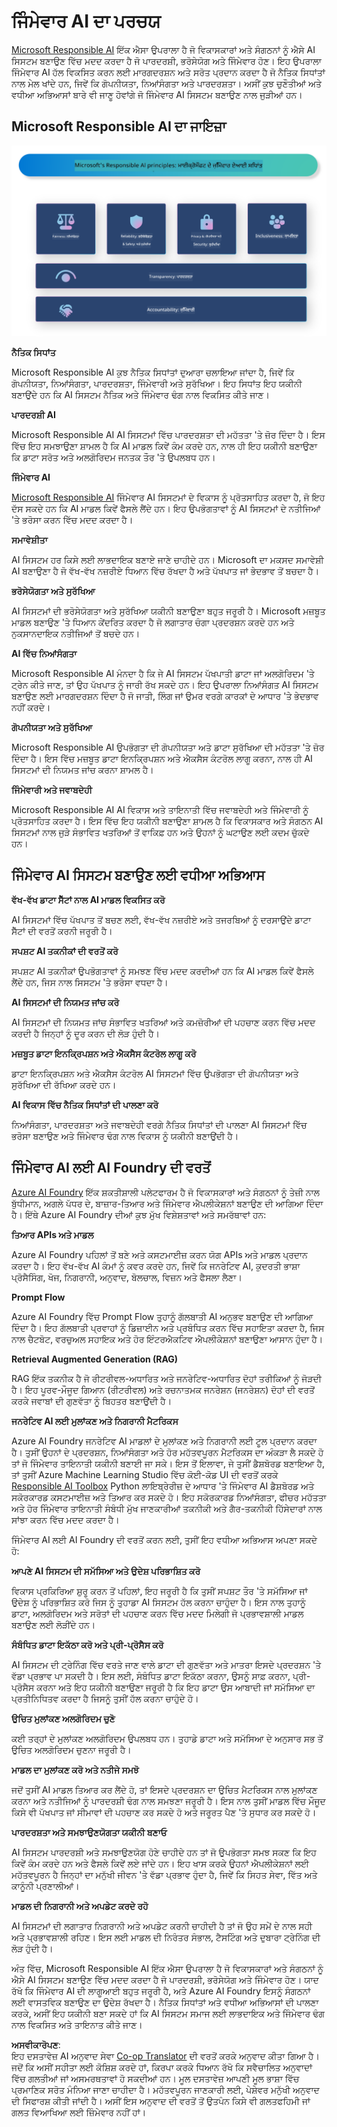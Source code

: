<!--
CO_OP_TRANSLATOR_METADATA:
{
  "original_hash": "805b96b20152936d8f4c587d90d6e06e",
  "translation_date": "2025-07-16T22:51:20+00:00",
  "source_file": "md/01.Introduction/05/ResponsibleAI.md",
  "language_code": "pa"
}
-->
# **ਜਿੰਮੇਵਾਰ AI ਦਾ ਪਰਚਯ**

[Microsoft Responsible AI](https://www.microsoft.com/ai/responsible-ai?WT.mc_id=aiml-138114-kinfeylo) ਇੱਕ ਐਸਾ ਉਪਰਾਲਾ ਹੈ ਜੋ ਵਿਕਾਸਕਾਰਾਂ ਅਤੇ ਸੰਗਠਨਾਂ ਨੂੰ ਐਸੇ AI ਸਿਸਟਮ ਬਣਾਉਣ ਵਿੱਚ ਮਦਦ ਕਰਦਾ ਹੈ ਜੋ ਪਾਰਦਰਸ਼ੀ, ਭਰੋਸੇਯੋਗ ਅਤੇ ਜਿੰਮੇਵਾਰ ਹੋਣ। ਇਹ ਉਪਰਾਲਾ ਜਿੰਮੇਵਾਰ AI ਹੱਲ ਵਿਕਸਿਤ ਕਰਨ ਲਈ ਮਾਰਗਦਰਸ਼ਨ ਅਤੇ ਸਰੋਤ ਪ੍ਰਦਾਨ ਕਰਦਾ ਹੈ ਜੋ ਨੈਤਿਕ ਸਿਧਾਂਤਾਂ ਨਾਲ ਮੇਲ ਖਾਂਦੇ ਹਨ, ਜਿਵੇਂ ਕਿ ਗੋਪਨੀਯਤਾ, ਨਿਆਂਸੰਗਤਾ ਅਤੇ ਪਾਰਦਰਸ਼ਤਾ। ਅਸੀਂ ਕੁਝ ਚੁਣੌਤੀਆਂ ਅਤੇ ਵਧੀਆ ਅਭਿਆਸਾਂ ਬਾਰੇ ਵੀ ਜਾਣੂ ਹੋਵਾਂਗੇ ਜੋ ਜਿੰਮੇਵਾਰ AI ਸਿਸਟਮ ਬਣਾਉਣ ਨਾਲ ਜੁੜੀਆਂ ਹਨ।

## Microsoft Responsible AI ਦਾ ਜਾਇਜ਼ਾ

![RAIPrinciples](../../../../../translated_images/RAIPrinciples.bf9c9bc6ca160d336830630939a5130a22b3f9e1f633773562f83fed08a50520.pa.png)

**ਨੈਤਿਕ ਸਿਧਾਂਤ**

Microsoft Responsible AI ਕੁਝ ਨੈਤਿਕ ਸਿਧਾਂਤਾਂ ਦੁਆਰਾ ਚਲਾਇਆ ਜਾਂਦਾ ਹੈ, ਜਿਵੇਂ ਕਿ ਗੋਪਨੀਯਤਾ, ਨਿਆਂਸੰਗਤਾ, ਪਾਰਦਰਸ਼ਤਾ, ਜਿੰਮੇਵਾਰੀ ਅਤੇ ਸੁਰੱਖਿਆ। ਇਹ ਸਿਧਾਂਤ ਇਹ ਯਕੀਨੀ ਬਣਾਉਂਦੇ ਹਨ ਕਿ AI ਸਿਸਟਮ ਨੈਤਿਕ ਅਤੇ ਜਿੰਮੇਵਾਰ ਢੰਗ ਨਾਲ ਵਿਕਸਿਤ ਕੀਤੇ ਜਾਣ।

**ਪਾਰਦਰਸ਼ੀ AI**

Microsoft Responsible AI AI ਸਿਸਟਮਾਂ ਵਿੱਚ ਪਾਰਦਰਸ਼ਤਾ ਦੀ ਮਹੱਤਤਾ 'ਤੇ ਜ਼ੋਰ ਦਿੰਦਾ ਹੈ। ਇਸ ਵਿੱਚ ਇਹ ਸਮਝਾਉਣਾ ਸ਼ਾਮਲ ਹੈ ਕਿ AI ਮਾਡਲ ਕਿਵੇਂ ਕੰਮ ਕਰਦੇ ਹਨ, ਨਾਲ ਹੀ ਇਹ ਯਕੀਨੀ ਬਣਾਉਣਾ ਕਿ ਡਾਟਾ ਸਰੋਤ ਅਤੇ ਅਲਗੋਰਿਦਮ ਜਨਤਕ ਤੌਰ 'ਤੇ ਉਪਲਬਧ ਹਨ।

**ਜਿੰਮੇਵਾਰ AI**

[Microsoft Responsible AI](https://www.microsoft.com/ai/responsible-ai?WT.mc_id=aiml-138114-kinfeylo) ਜਿੰਮੇਵਾਰ AI ਸਿਸਟਮਾਂ ਦੇ ਵਿਕਾਸ ਨੂੰ ਪ੍ਰੋਤਸਾਹਿਤ ਕਰਦਾ ਹੈ, ਜੋ ਇਹ ਦੱਸ ਸਕਦੇ ਹਨ ਕਿ AI ਮਾਡਲ ਕਿਵੇਂ ਫੈਸਲੇ ਲੈਂਦੇ ਹਨ। ਇਹ ਉਪਭੋਗਤਾਵਾਂ ਨੂੰ AI ਸਿਸਟਮਾਂ ਦੇ ਨਤੀਜਿਆਂ 'ਤੇ ਭਰੋਸਾ ਕਰਨ ਵਿੱਚ ਮਦਦ ਕਰਦਾ ਹੈ।

**ਸਮਾਵੇਸ਼ੀਤਾ**

AI ਸਿਸਟਮ ਹਰ ਕਿਸੇ ਲਈ ਲਾਭਦਾਇਕ ਬਣਾਏ ਜਾਣੇ ਚਾਹੀਦੇ ਹਨ। Microsoft ਦਾ ਮਕਸਦ ਸਮਾਵੇਸ਼ੀ AI ਬਣਾਉਣਾ ਹੈ ਜੋ ਵੱਖ-ਵੱਖ ਨਜ਼ਰੀਏ ਧਿਆਨ ਵਿੱਚ ਰੱਖਦਾ ਹੈ ਅਤੇ ਪੱਖਪਾਤ ਜਾਂ ਭੇਦਭਾਵ ਤੋਂ ਬਚਦਾ ਹੈ।

**ਭਰੋਸੇਯੋਗਤਾ ਅਤੇ ਸੁਰੱਖਿਆ**

AI ਸਿਸਟਮਾਂ ਦੀ ਭਰੋਸੇਯੋਗਤਾ ਅਤੇ ਸੁਰੱਖਿਆ ਯਕੀਨੀ ਬਣਾਉਣਾ ਬਹੁਤ ਜਰੂਰੀ ਹੈ। Microsoft ਮਜ਼ਬੂਤ ਮਾਡਲ ਬਣਾਉਣ 'ਤੇ ਧਿਆਨ ਕੇਂਦਰਿਤ ਕਰਦਾ ਹੈ ਜੋ ਲਗਾਤਾਰ ਚੰਗਾ ਪ੍ਰਦਰਸ਼ਨ ਕਰਦੇ ਹਨ ਅਤੇ ਨੁਕਸਾਨਦਾਇਕ ਨਤੀਜਿਆਂ ਤੋਂ ਬਚਦੇ ਹਨ।

**AI ਵਿੱਚ ਨਿਆਂਸੰਗਤਾ**

Microsoft Responsible AI ਮੰਨਦਾ ਹੈ ਕਿ ਜੇ AI ਸਿਸਟਮ ਪੱਖਪਾਤੀ ਡਾਟਾ ਜਾਂ ਅਲਗੋਰਿਦਮ 'ਤੇ ਟ੍ਰੇਨ ਕੀਤੇ ਜਾਣ, ਤਾਂ ਉਹ ਪੱਖਪਾਤ ਨੂੰ ਜਾਰੀ ਰੱਖ ਸਕਦੇ ਹਨ। ਇਹ ਉਪਰਾਲਾ ਨਿਆਂਸੰਗਤ AI ਸਿਸਟਮ ਬਣਾਉਣ ਲਈ ਮਾਰਗਦਰਸ਼ਨ ਦਿੰਦਾ ਹੈ ਜੋ ਜਾਤੀ, ਲਿੰਗ ਜਾਂ ਉਮਰ ਵਰਗੇ ਕਾਰਕਾਂ ਦੇ ਆਧਾਰ 'ਤੇ ਭੇਦਭਾਵ ਨਹੀਂ ਕਰਦੇ।

**ਗੋਪਨੀਯਤਾ ਅਤੇ ਸੁਰੱਖਿਆ**

Microsoft Responsible AI ਉਪਭੋਗਤਾ ਦੀ ਗੋਪਨੀਯਤਾ ਅਤੇ ਡਾਟਾ ਸੁਰੱਖਿਆ ਦੀ ਮਹੱਤਤਾ 'ਤੇ ਜ਼ੋਰ ਦਿੰਦਾ ਹੈ। ਇਸ ਵਿੱਚ ਮਜ਼ਬੂਤ ਡਾਟਾ ਇਨਕ੍ਰਿਪਸ਼ਨ ਅਤੇ ਐਕਸੈਸ ਕੰਟਰੋਲ ਲਾਗੂ ਕਰਨਾ, ਨਾਲ ਹੀ AI ਸਿਸਟਮਾਂ ਦੀ ਨਿਯਮਤ ਜਾਂਚ ਕਰਨਾ ਸ਼ਾਮਲ ਹੈ।

**ਜਿੰਮੇਵਾਰੀ ਅਤੇ ਜਵਾਬਦੇਹੀ**

Microsoft Responsible AI AI ਵਿਕਾਸ ਅਤੇ ਤਾਇਨਾਤੀ ਵਿੱਚ ਜਵਾਬਦੇਹੀ ਅਤੇ ਜਿੰਮੇਵਾਰੀ ਨੂੰ ਪ੍ਰੋਤਸਾਹਿਤ ਕਰਦਾ ਹੈ। ਇਸ ਵਿੱਚ ਇਹ ਯਕੀਨੀ ਬਣਾਉਣਾ ਸ਼ਾਮਲ ਹੈ ਕਿ ਵਿਕਾਸਕਾਰ ਅਤੇ ਸੰਗਠਨ AI ਸਿਸਟਮਾਂ ਨਾਲ ਜੁੜੇ ਸੰਭਾਵਿਤ ਖਤਰਿਆਂ ਤੋਂ ਵਾਕਿਫ਼ ਹਨ ਅਤੇ ਉਹਨਾਂ ਨੂੰ ਘਟਾਉਣ ਲਈ ਕਦਮ ਚੁੱਕਦੇ ਹਨ।

## ਜਿੰਮੇਵਾਰ AI ਸਿਸਟਮ ਬਣਾਉਣ ਲਈ ਵਧੀਆ ਅਭਿਆਸ

**ਵੱਖ-ਵੱਖ ਡਾਟਾ ਸੈੱਟਾਂ ਨਾਲ AI ਮਾਡਲ ਵਿਕਸਿਤ ਕਰੋ**

AI ਸਿਸਟਮਾਂ ਵਿੱਚ ਪੱਖਪਾਤ ਤੋਂ ਬਚਣ ਲਈ, ਵੱਖ-ਵੱਖ ਨਜ਼ਰੀਏ ਅਤੇ ਤਜਰਬਿਆਂ ਨੂੰ ਦਰਸਾਉਂਦੇ ਡਾਟਾ ਸੈੱਟਾਂ ਦੀ ਵਰਤੋਂ ਕਰਨੀ ਜਰੂਰੀ ਹੈ।

**ਸਪਸ਼ਟ AI ਤਕਨੀਕਾਂ ਦੀ ਵਰਤੋਂ ਕਰੋ**

ਸਪਸ਼ਟ AI ਤਕਨੀਕਾਂ ਉਪਭੋਗਤਾਵਾਂ ਨੂੰ ਸਮਝਣ ਵਿੱਚ ਮਦਦ ਕਰਦੀਆਂ ਹਨ ਕਿ AI ਮਾਡਲ ਕਿਵੇਂ ਫੈਸਲੇ ਲੈਂਦੇ ਹਨ, ਜਿਸ ਨਾਲ ਸਿਸਟਮ 'ਤੇ ਭਰੋਸਾ ਵਧਦਾ ਹੈ।

**AI ਸਿਸਟਮਾਂ ਦੀ ਨਿਯਮਤ ਜਾਂਚ ਕਰੋ**

AI ਸਿਸਟਮਾਂ ਦੀ ਨਿਯਮਤ ਜਾਂਚ ਸੰਭਾਵਿਤ ਖਤਰਿਆਂ ਅਤੇ ਕਮਜ਼ੋਰੀਆਂ ਦੀ ਪਹਚਾਣ ਕਰਨ ਵਿੱਚ ਮਦਦ ਕਰਦੀ ਹੈ ਜਿਨ੍ਹਾਂ ਨੂੰ ਦੂਰ ਕਰਨ ਦੀ ਲੋੜ ਹੁੰਦੀ ਹੈ।

**ਮਜ਼ਬੂਤ ਡਾਟਾ ਇਨਕ੍ਰਿਪਸ਼ਨ ਅਤੇ ਐਕਸੈਸ ਕੰਟਰੋਲ ਲਾਗੂ ਕਰੋ**

ਡਾਟਾ ਇਨਕ੍ਰਿਪਸ਼ਨ ਅਤੇ ਐਕਸੈਸ ਕੰਟਰੋਲ AI ਸਿਸਟਮਾਂ ਵਿੱਚ ਉਪਭੋਗਤਾ ਦੀ ਗੋਪਨੀਯਤਾ ਅਤੇ ਸੁਰੱਖਿਆ ਦੀ ਰੱਖਿਆ ਕਰਦੇ ਹਨ।

**AI ਵਿਕਾਸ ਵਿੱਚ ਨੈਤਿਕ ਸਿਧਾਂਤਾਂ ਦੀ ਪਾਲਣਾ ਕਰੋ**

ਨਿਆਂਸੰਗਤਾ, ਪਾਰਦਰਸ਼ਤਾ ਅਤੇ ਜਵਾਬਦੇਹੀ ਵਰਗੇ ਨੈਤਿਕ ਸਿਧਾਂਤਾਂ ਦੀ ਪਾਲਣਾ AI ਸਿਸਟਮਾਂ ਵਿੱਚ ਭਰੋਸਾ ਬਣਾਉਣ ਅਤੇ ਜਿੰਮੇਵਾਰ ਢੰਗ ਨਾਲ ਵਿਕਾਸ ਨੂੰ ਯਕੀਨੀ ਬਣਾਉਂਦੀ ਹੈ।

## ਜਿੰਮੇਵਾਰ AI ਲਈ AI Foundry ਦੀ ਵਰਤੋਂ

[Azure AI Foundry](https://ai.azure.com?WT.mc_id=aiml-138114-kinfeylo) ਇੱਕ ਸ਼ਕਤੀਸ਼ਾਲੀ ਪਲੇਟਫਾਰਮ ਹੈ ਜੋ ਵਿਕਾਸਕਾਰਾਂ ਅਤੇ ਸੰਗਠਨਾਂ ਨੂੰ ਤੇਜ਼ੀ ਨਾਲ ਬੁੱਧੀਮਾਨ, ਅਗਲੇ ਪੱਧਰ ਦੇ, ਬਾਜ਼ਾਰ-ਤਿਆਰ ਅਤੇ ਜਿੰਮੇਵਾਰ ਐਪਲੀਕੇਸ਼ਨਾਂ ਬਣਾਉਣ ਦੀ ਆਗਿਆ ਦਿੰਦਾ ਹੈ। ਇੱਥੇ Azure AI Foundry ਦੀਆਂ ਕੁਝ ਮੁੱਖ ਵਿਸ਼ੇਸ਼ਤਾਵਾਂ ਅਤੇ ਸਮਰੱਥਾਵਾਂ ਹਨ:

**ਤਿਆਰ APIs ਅਤੇ ਮਾਡਲ**

Azure AI Foundry ਪਹਿਲਾਂ ਤੋਂ ਬਣੇ ਅਤੇ ਕਸਟਮਾਈਜ਼ ਕਰਨ ਯੋਗ APIs ਅਤੇ ਮਾਡਲ ਪ੍ਰਦਾਨ ਕਰਦਾ ਹੈ। ਇਹ ਵੱਖ-ਵੱਖ AI ਕੰਮਾਂ ਨੂੰ ਕਵਰ ਕਰਦੇ ਹਨ, ਜਿਵੇਂ ਕਿ ਜਨਰੇਟਿਵ AI, ਕੁਦਰਤੀ ਭਾਸ਼ਾ ਪ੍ਰੋਸੈਸਿੰਗ, ਖੋਜ, ਨਿਗਰਾਨੀ, ਅਨੁਵਾਦ, ਬੋਲਚਾਲ, ਵਿਜ਼ਨ ਅਤੇ ਫੈਸਲਾ ਲੈਣਾ।

**Prompt Flow**

Azure AI Foundry ਵਿੱਚ Prompt Flow ਤੁਹਾਨੂੰ ਗੱਲਬਾਤੀ AI ਅਨੁਭਵ ਬਣਾਉਣ ਦੀ ਆਗਿਆ ਦਿੰਦਾ ਹੈ। ਇਹ ਗੱਲਬਾਤੀ ਪ੍ਰਵਾਹਾਂ ਨੂੰ ਡਿਜ਼ਾਈਨ ਅਤੇ ਪ੍ਰਬੰਧਿਤ ਕਰਨ ਵਿੱਚ ਸਹਾਇਤਾ ਕਰਦਾ ਹੈ, ਜਿਸ ਨਾਲ ਚੈਟਬੋਟ, ਵਰਚੁਅਲ ਸਹਾਇਕ ਅਤੇ ਹੋਰ ਇੰਟਰਐਕਟਿਵ ਐਪਲੀਕੇਸ਼ਨਾਂ ਬਣਾਉਣਾ ਆਸਾਨ ਹੁੰਦਾ ਹੈ।

**Retrieval Augmented Generation (RAG)**

RAG ਇੱਕ ਤਕਨੀਕ ਹੈ ਜੋ ਰੀਟਰੀਵਲ-ਅਧਾਰਿਤ ਅਤੇ ਜਨਰੇਟਿਵ-ਅਧਾਰਿਤ ਦੋਹਾਂ ਤਰੀਕਿਆਂ ਨੂੰ ਜੋੜਦੀ ਹੈ। ਇਹ ਪੂਰਵ-ਮੌਜੂਦ ਗਿਆਨ (ਰੀਟਰੀਵਲ) ਅਤੇ ਰਚਨਾਤਮਕ ਜਨਰੇਸ਼ਨ (ਜਨਰੇਸ਼ਨ) ਦੋਹਾਂ ਦੀ ਵਰਤੋਂ ਕਰਕੇ ਜਵਾਬਾਂ ਦੀ ਗੁਣਵੱਤਾ ਨੂੰ ਬਿਹਤਰ ਬਣਾਉਂਦੀ ਹੈ।

**ਜਨਰੇਟਿਵ AI ਲਈ ਮੁਲਾਂਕਣ ਅਤੇ ਨਿਗਰਾਨੀ ਮੈਟਰਿਕਸ**

Azure AI Foundry ਜਨਰੇਟਿਵ AI ਮਾਡਲਾਂ ਦੇ ਮੁਲਾਂਕਣ ਅਤੇ ਨਿਗਰਾਨੀ ਲਈ ਟੂਲ ਪ੍ਰਦਾਨ ਕਰਦਾ ਹੈ। ਤੁਸੀਂ ਉਹਨਾਂ ਦੇ ਪ੍ਰਦਰਸ਼ਨ, ਨਿਆਂਸੰਗਤਾ ਅਤੇ ਹੋਰ ਮਹੱਤਵਪੂਰਨ ਮੈਟਰਿਕਸ ਦਾ ਅੰਕੜਾ ਲੈ ਸਕਦੇ ਹੋ ਤਾਂ ਜੋ ਜਿੰਮੇਵਾਰ ਤਾਇਨਾਤੀ ਯਕੀਨੀ ਬਣਾਈ ਜਾ ਸਕੇ। ਇਸ ਤੋਂ ਇਲਾਵਾ, ਜੇ ਤੁਸੀਂ ਡੈਸ਼ਬੋਰਡ ਬਣਾਇਆ ਹੈ, ਤਾਂ ਤੁਸੀਂ Azure Machine Learning Studio ਵਿੱਚ ਕੋਈ-ਕੋਡ UI ਦੀ ਵਰਤੋਂ ਕਰਕੇ [Responsible AI Toolbox](https://responsibleaitoolbox.ai/?WT.mc_id=aiml-138114-kinfeylo) Python ਲਾਇਬ੍ਰੇਰੀਜ਼ ਦੇ ਆਧਾਰ 'ਤੇ ਜਿੰਮੇਵਾਰ AI ਡੈਸ਼ਬੋਰਡ ਅਤੇ ਸਕੋਰਕਾਰਡ ਕਸਟਮਾਈਜ਼ ਅਤੇ ਤਿਆਰ ਕਰ ਸਕਦੇ ਹੋ। ਇਹ ਸਕੋਰਕਾਰਡ ਨਿਆਂਸੰਗਤਾ, ਫੀਚਰ ਮਹੱਤਤਾ ਅਤੇ ਹੋਰ ਜਿੰਮੇਵਾਰ ਤਾਇਨਾਤੀ ਸੰਬੰਧੀ ਮੁੱਖ ਜਾਣਕਾਰੀਆਂ ਤਕਨੀਕੀ ਅਤੇ ਗੈਰ-ਤਕਨੀਕੀ ਹਿੱਸੇਦਾਰਾਂ ਨਾਲ ਸਾਂਝਾ ਕਰਨ ਵਿੱਚ ਮਦਦ ਕਰਦਾ ਹੈ।

ਜਿੰਮੇਵਾਰ AI ਲਈ AI Foundry ਦੀ ਵਰਤੋਂ ਕਰਨ ਲਈ, ਤੁਸੀਂ ਇਹ ਵਧੀਆ ਅਭਿਆਸ ਅਪਣਾ ਸਕਦੇ ਹੋ:

**ਆਪਣੇ AI ਸਿਸਟਮ ਦੀ ਸਮੱਸਿਆ ਅਤੇ ਉਦੇਸ਼ ਪਰਿਭਾਸ਼ਿਤ ਕਰੋ**

ਵਿਕਾਸ ਪ੍ਰਕਿਰਿਆ ਸ਼ੁਰੂ ਕਰਨ ਤੋਂ ਪਹਿਲਾਂ, ਇਹ ਜਰੂਰੀ ਹੈ ਕਿ ਤੁਸੀਂ ਸਪਸ਼ਟ ਤੌਰ 'ਤੇ ਸਮੱਸਿਆ ਜਾਂ ਉਦੇਸ਼ ਨੂੰ ਪਰਿਭਾਸ਼ਿਤ ਕਰੋ ਜਿਸ ਨੂੰ ਤੁਹਾਡਾ AI ਸਿਸਟਮ ਹੱਲ ਕਰਨਾ ਚਾਹੁੰਦਾ ਹੈ। ਇਸ ਨਾਲ ਤੁਹਾਨੂੰ ਡਾਟਾ, ਅਲਗੋਰਿਦਮ ਅਤੇ ਸਰੋਤਾਂ ਦੀ ਪਹਚਾਣ ਕਰਨ ਵਿੱਚ ਮਦਦ ਮਿਲੇਗੀ ਜੋ ਪ੍ਰਭਾਵਸ਼ਾਲੀ ਮਾਡਲ ਬਣਾਉਣ ਲਈ ਲੋੜੀਂਦੇ ਹਨ।

**ਸੰਬੰਧਿਤ ਡਾਟਾ ਇਕੱਠਾ ਕਰੋ ਅਤੇ ਪ੍ਰੀ-ਪ੍ਰੋਸੈਸ ਕਰੋ**

AI ਸਿਸਟਮ ਦੀ ਟ੍ਰੇਨਿੰਗ ਵਿੱਚ ਵਰਤੇ ਜਾਣ ਵਾਲੇ ਡਾਟਾ ਦੀ ਗੁਣਵੱਤਾ ਅਤੇ ਮਾਤਰਾ ਇਸਦੇ ਪ੍ਰਦਰਸ਼ਨ 'ਤੇ ਵੱਡਾ ਪ੍ਰਭਾਵ ਪਾ ਸਕਦੀ ਹੈ। ਇਸ ਲਈ, ਸੰਬੰਧਿਤ ਡਾਟਾ ਇਕੱਠਾ ਕਰਨਾ, ਉਸਨੂੰ ਸਾਫ਼ ਕਰਨਾ, ਪ੍ਰੀ-ਪ੍ਰੋਸੈਸ ਕਰਨਾ ਅਤੇ ਇਹ ਯਕੀਨੀ ਬਣਾਉਣਾ ਜਰੂਰੀ ਹੈ ਕਿ ਇਹ ਡਾਟਾ ਉਸ ਆਬਾਦੀ ਜਾਂ ਸਮੱਸਿਆ ਦਾ ਪ੍ਰਤੀਨਿਧਿਤਵ ਕਰਦਾ ਹੈ ਜਿਸਨੂੰ ਤੁਸੀਂ ਹੱਲ ਕਰਨਾ ਚਾਹੁੰਦੇ ਹੋ।

**ਉਚਿਤ ਮੁਲਾਂਕਣ ਅਲਗੋਰਿਦਮ ਚੁਣੋ**

ਕਈ ਤਰ੍ਹਾਂ ਦੇ ਮੁਲਾਂਕਣ ਅਲਗੋਰਿਦਮ ਉਪਲਬਧ ਹਨ। ਤੁਹਾਡੇ ਡਾਟਾ ਅਤੇ ਸਮੱਸਿਆ ਦੇ ਅਨੁਸਾਰ ਸਭ ਤੋਂ ਉਚਿਤ ਅਲਗੋਰਿਦਮ ਚੁਣਨਾ ਜਰੂਰੀ ਹੈ।

**ਮਾਡਲ ਦਾ ਮੁਲਾਂਕਣ ਕਰੋ ਅਤੇ ਨਤੀਜੇ ਸਮਝੋ**

ਜਦੋਂ ਤੁਸੀਂ AI ਮਾਡਲ ਤਿਆਰ ਕਰ ਲੈਂਦੇ ਹੋ, ਤਾਂ ਇਸਦੇ ਪ੍ਰਦਰਸ਼ਨ ਦਾ ਉਚਿਤ ਮੈਟਰਿਕਸ ਨਾਲ ਮੁਲਾਂਕਣ ਕਰਨਾ ਅਤੇ ਨਤੀਜਿਆਂ ਨੂੰ ਪਾਰਦਰਸ਼ੀ ਢੰਗ ਨਾਲ ਸਮਝਣਾ ਜਰੂਰੀ ਹੈ। ਇਸ ਨਾਲ ਤੁਸੀਂ ਮਾਡਲ ਵਿੱਚ ਮੌਜੂਦ ਕਿਸੇ ਵੀ ਪੱਖਪਾਤ ਜਾਂ ਸੀਮਾਵਾਂ ਦੀ ਪਹਚਾਣ ਕਰ ਸਕਦੇ ਹੋ ਅਤੇ ਜਰੂਰਤ ਪੈਣ 'ਤੇ ਸੁਧਾਰ ਕਰ ਸਕਦੇ ਹੋ।

**ਪਾਰਦਰਸ਼ਤਾ ਅਤੇ ਸਮਝਾਉਣਯੋਗਤਾ ਯਕੀਨੀ ਬਣਾਓ**

AI ਸਿਸਟਮ ਪਾਰਦਰਸ਼ੀ ਅਤੇ ਸਮਝਾਉਣਯੋਗ ਹੋਣੇ ਚਾਹੀਦੇ ਹਨ ਤਾਂ ਜੋ ਉਪਭੋਗਤਾ ਸਮਝ ਸਕਣ ਕਿ ਇਹ ਕਿਵੇਂ ਕੰਮ ਕਰਦੇ ਹਨ ਅਤੇ ਫੈਸਲੇ ਕਿਵੇਂ ਲਏ ਜਾਂਦੇ ਹਨ। ਇਹ ਖਾਸ ਕਰਕੇ ਉਹਨਾਂ ਐਪਲੀਕੇਸ਼ਨਾਂ ਲਈ ਮਹੱਤਵਪੂਰਨ ਹੈ ਜਿਨ੍ਹਾਂ ਦਾ ਮਨੁੱਖੀ ਜੀਵਨ 'ਤੇ ਵੱਡਾ ਪ੍ਰਭਾਵ ਹੁੰਦਾ ਹੈ, ਜਿਵੇਂ ਕਿ ਸਿਹਤ ਸੇਵਾ, ਵਿੱਤ ਅਤੇ ਕਾਨੂੰਨੀ ਪ੍ਰਣਾਲੀਆਂ।

**ਮਾਡਲ ਦੀ ਨਿਗਰਾਨੀ ਅਤੇ ਅਪਡੇਟ ਕਰਦੇ ਰਹੋ**

AI ਸਿਸਟਮਾਂ ਦੀ ਲਗਾਤਾਰ ਨਿਗਰਾਨੀ ਅਤੇ ਅਪਡੇਟ ਕਰਨੀ ਚਾਹੀਦੀ ਹੈ ਤਾਂ ਜੋ ਉਹ ਸਮੇਂ ਦੇ ਨਾਲ ਸਹੀ ਅਤੇ ਪ੍ਰਭਾਵਸ਼ਾਲੀ ਰਹਿਣ। ਇਸ ਲਈ ਮਾਡਲ ਦੀ ਨਿਰੰਤਰ ਸੰਭਾਲ, ਟੈਸਟਿੰਗ ਅਤੇ ਦੁਬਾਰਾ ਟ੍ਰੇਨਿੰਗ ਦੀ ਲੋੜ ਹੁੰਦੀ ਹੈ।

ਅੰਤ ਵਿੱਚ, Microsoft Responsible AI ਇੱਕ ਐਸਾ ਉਪਰਾਲਾ ਹੈ ਜੋ ਵਿਕਾਸਕਾਰਾਂ ਅਤੇ ਸੰਗਠਨਾਂ ਨੂੰ ਐਸੇ AI ਸਿਸਟਮ ਬਣਾਉਣ ਵਿੱਚ ਮਦਦ ਕਰਦਾ ਹੈ ਜੋ ਪਾਰਦਰਸ਼ੀ, ਭਰੋਸੇਯੋਗ ਅਤੇ ਜਿੰਮੇਵਾਰ ਹੋਣ। ਯਾਦ ਰੱਖੋ ਕਿ ਜਿੰਮੇਵਾਰ AI ਦੀ ਲਾਗੂਆਈ ਬਹੁਤ ਜਰੂਰੀ ਹੈ, ਅਤੇ Azure AI Foundry ਇਸਨੂੰ ਸੰਗਠਨਾਂ ਲਈ ਵਾਸਤਵਿਕ ਬਣਾਉਣ ਦਾ ਉਦੇਸ਼ ਰੱਖਦਾ ਹੈ। ਨੈਤਿਕ ਸਿਧਾਂਤਾਂ ਅਤੇ ਵਧੀਆ ਅਭਿਆਸਾਂ ਦੀ ਪਾਲਣਾ ਕਰਕੇ, ਅਸੀਂ ਇਹ ਯਕੀਨੀ ਬਣਾ ਸਕਦੇ ਹਾਂ ਕਿ AI ਸਿਸਟਮ ਸਮਾਜ ਲਈ ਲਾਭਦਾਇਕ ਅਤੇ ਜਿੰਮੇਵਾਰ ਢੰਗ ਨਾਲ ਵਿਕਸਿਤ ਅਤੇ ਤਾਇਨਾਤ ਕੀਤੇ ਜਾਣ।

**ਅਸਵੀਕਾਰੋਪਣ**:  
ਇਹ ਦਸਤਾਵੇਜ਼ AI ਅਨੁਵਾਦ ਸੇਵਾ [Co-op Translator](https://github.com/Azure/co-op-translator) ਦੀ ਵਰਤੋਂ ਕਰਕੇ ਅਨੁਵਾਦ ਕੀਤਾ ਗਿਆ ਹੈ। ਜਦੋਂ ਕਿ ਅਸੀਂ ਸਹੀਤਾ ਲਈ ਕੋਸ਼ਿਸ਼ ਕਰਦੇ ਹਾਂ, ਕਿਰਪਾ ਕਰਕੇ ਧਿਆਨ ਰੱਖੋ ਕਿ ਸਵੈਚਾਲਿਤ ਅਨੁਵਾਦਾਂ ਵਿੱਚ ਗਲਤੀਆਂ ਜਾਂ ਅਸਮਰਥਤਾਵਾਂ ਹੋ ਸਕਦੀਆਂ ਹਨ। ਮੂਲ ਦਸਤਾਵੇਜ਼ ਆਪਣੀ ਮੂਲ ਭਾਸ਼ਾ ਵਿੱਚ ਪ੍ਰਮਾਣਿਕ ਸਰੋਤ ਮੰਨਿਆ ਜਾਣਾ ਚਾਹੀਦਾ ਹੈ। ਮਹੱਤਵਪੂਰਨ ਜਾਣਕਾਰੀ ਲਈ, ਪੇਸ਼ੇਵਰ ਮਨੁੱਖੀ ਅਨੁਵਾਦ ਦੀ ਸਿਫਾਰਸ਼ ਕੀਤੀ ਜਾਂਦੀ ਹੈ। ਅਸੀਂ ਇਸ ਅਨੁਵਾਦ ਦੀ ਵਰਤੋਂ ਤੋਂ ਉਤਪੰਨ ਕਿਸੇ ਵੀ ਗਲਤਫਹਿਮੀ ਜਾਂ ਗਲਤ ਵਿਆਖਿਆ ਲਈ ਜ਼ਿੰਮੇਵਾਰ ਨਹੀਂ ਹਾਂ।